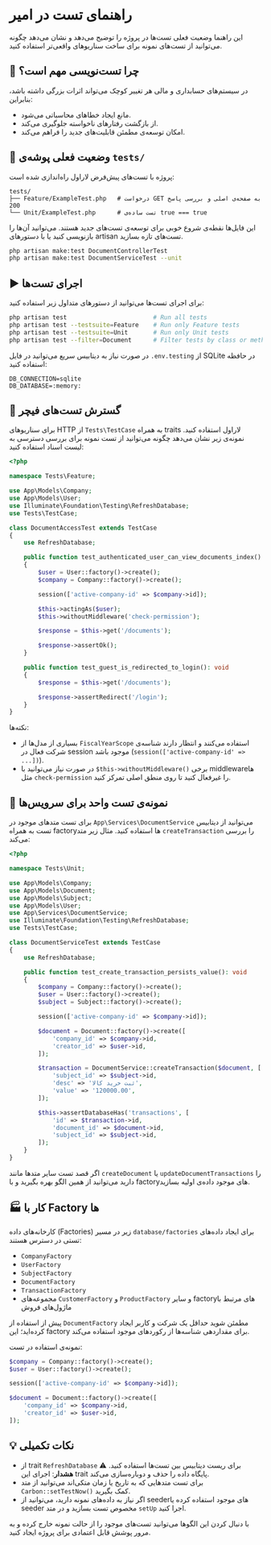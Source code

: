# راهنمای تست در امیر

این راهنما وضعیت فعلی تست‌ها در پروژه را توضیح می‌دهد و نشان می‌دهد چگونه می‌توانید از تست‌های نمونه برای ساخت سناریوهای واقعی‌تر استفاده کنید.

## 🎯 چرا تست‌نویسی مهم است؟

در سیستم‌های حسابداری و مالی هر تغییر کوچک می‌تواند اثرات بزرگی داشته باشد، بنابراین:
- مانع ایجاد خطاهای محاسباتی می‌شود.
- از بازگشت رفتارهای ناخواسته جلوگیری می‌کند.
- امکان توسعه‌ی مطمئن قابلیت‌های جدید را فراهم می‌کند.

## 🧪 وضعیت فعلی پوشه‌ی `tests/`

پروژه با تست‌های پیش‌فرض لاراول راه‌اندازی شده است:

```
tests/
├── Feature/ExampleTest.php   # درخواست GET به صفحه‌ی اصلی و بررسی پاسخ 200
└── Unit/ExampleTest.php      # تست ساده‌ی true === true
```

این فایل‌ها نقطه‌ی شروع خوبی برای توسعه‌ی تست‌های جدید هستند. می‌توانید آن‌ها را بازنویسی کنید یا با دستورهای artisan تست‌های تازه بسازید.

```bash
php artisan make:test DocumentControllerTest
php artisan make:test DocumentServiceTest --unit
```

## ▶️ اجرای تست‌ها

برای اجرای تست‌ها می‌توانید از دستورهای متداول زیر استفاده کنید:

```bash
php artisan test                        # Run all tests
php artisan test --testsuite=Feature    # Run only Feature tests
php artisan test --testsuite=Unit       # Run only Unit tests
php artisan test --filter=Document      # Filter tests by class or method name
```

در صورت نیاز به دیتابیس سریع می‌توانید در فایل `.env.testing` از SQLite در حافظه استفاده کنید:

```env
DB_CONNECTION=sqlite
DB_DATABASE=:memory:
```

## 🚀 گسترش تست‌های فیچر

برای سناریوهای HTTP از `Tests\TestCase` به همراه traits لاراول استفاده کنید. نمونه‌ی زیر نشان می‌دهد چگونه می‌توانید از تست نمونه برای بررسی دسترسی به لیست اسناد استفاده کنید:

```php
<?php

namespace Tests\Feature;

use App\Models\Company;
use App\Models\User;
use Illuminate\Foundation\Testing\RefreshDatabase;
use Tests\TestCase;

class DocumentAccessTest extends TestCase
{
    use RefreshDatabase;

    public function test_authenticated_user_can_view_documents_index(): void
    {
        $user = User::factory()->create();
        $company = Company::factory()->create();

        session(['active-company-id' => $company->id]);

        $this->actingAs($user);
        $this->withoutMiddleware('check-permission');

        $response = $this->get('/documents');

        $response->assertOk();
    }

    public function test_guest_is_redirected_to_login(): void
    {
        $response = $this->get('/documents');

        $response->assertRedirect('/login');
    }
}
```

نکته‌ها:
- بسیاری از مدل‌ها از `FiscalYearScope` استفاده می‌کنند و انتظار دارند شناسه‌ی شرکت فعال در session موجود باشد (`session(['active-company-id' => ...])`).
- در صورت نیاز می‌توانید با `$this->withoutMiddleware()` برخی middlewareها مثل `check-permission` را غیرفعال کنید تا روی منطق اصلی تمرکز کنید.

## 🧩 نمونه‌ی تست واحد برای سرویس‌ها

برای تست متدهای موجود در `App\Services\DocumentService` می‌توانید از دیتابیس تست به همراه factoryها استفاده کنید. مثال زیر متد `createTransaction` را بررسی می‌کند:

```php
<?php

namespace Tests\Unit;

use App\Models\Company;
use App\Models\Document;
use App\Models\Subject;
use App\Models\User;
use App\Services\DocumentService;
use Illuminate\Foundation\Testing\RefreshDatabase;
use Tests\TestCase;

class DocumentServiceTest extends TestCase
{
    use RefreshDatabase;

    public function test_create_transaction_persists_value(): void
    {
        $company = Company::factory()->create();
        $user = User::factory()->create();
        $subject = Subject::factory()->create();

        session(['active-company-id' => $company->id]);

        $document = Document::factory()->create([
            'company_id' => $company->id,
            'creator_id' => $user->id,
        ]);

        $transaction = DocumentService::createTransaction($document, [
            'subject_id' => $subject->id,
            'desc' => 'ثبت خرید کالا',
            'value' => '120000.00',
        ]);

        $this->assertDatabaseHas('transactions', [
            'id' => $transaction->id,
            'document_id' => $document->id,
            'subject_id' => $subject->id,
        ]);
    }
}
```

اگر قصد تست سایر متدها مانند `createDocument` یا `updateDocumentTransactions` را دارید می‌توانید از همین الگو بهره بگیرید و با factoryهای موجود داده‌ی اولیه بسازید.

## 🏭 کار با Factory ها

کارخانه‌های داده (Factories) زیر در مسیر `database/factories` برای ایجاد داده‌های تستی در دسترس هستند:

- `CompanyFactory`
- `UserFactory`
- `SubjectFactory`
- `DocumentFactory`
- `TransactionFactory`
- مجموعه‌های `CustomerFactory` و `ProductFactory` و سایر factoryهای مرتبط با ماژول‌های فروش

پیش از استفاده از `DocumentFactory` مطمئن شوید حداقل یک شرکت و کاربر ایجاد کرده‌اید؛ این factory برای مقداردهی شناسه‌ها از رکوردهای موجود استفاده می‌کند.

نمونه‌ی استفاده در تست:

```php
$company = Company::factory()->create();
$user = User::factory()->create();

session(['active-company-id' => $company->id]);

$document = Document::factory()->create([
    'company_id' => $company->id,
    'creator_id' => $user->id,
]);
```

## 💡 نکات تکمیلی

- از trait `RefreshDatabase` برای ریست دیتابیس بین تست‌ها استفاده کنید. ⚠️ **هشدار**: اجرای این trait پایگاه داده را حذف و دوباره‌سازی می‌کند.
- برای تست متدهایی که به تاریخ یا زمان متکی‌اند می‌توانید از متد `Carbon::setTestNow()` کمک بگیرید.
- اگر نیاز به داده‌های نمونه دارید، می‌توانید از seederهای موجود استفاده کرده یا seeder مخصوص تست بسازید و در متد `setUp` اجرا کنید.

با دنبال کردن این الگوها می‌توانید تست‌های موجود را از حالت نمونه خارج کرده و به مرور پوشش قابل اعتمادی برای پروژه ایجاد کنید.
